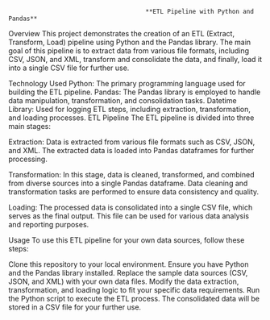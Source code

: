                                           **ETL Pipeline with Python and Pandas**

Overview
This project demonstrates the creation of an ETL (Extract, Transform, Load) pipeline using Python and the Pandas library. The main goal of this pipeline is to extract data from various file formats, including CSV, JSON, and XML, transform and consolidate the data, and finally, load it into a single CSV file for further use.

Technology Used
Python: The primary programming language used for building the ETL pipeline.
Pandas: The Pandas library is employed to handle data manipulation, transformation, and consolidation tasks.
Datetime Library: Used for logging ETL steps, including extraction, transformation, and loading processes.
ETL Pipeline
The ETL pipeline is divided into three main stages:

Extraction: Data is extracted from various file formats such as CSV, JSON, and XML. The extracted data is loaded into Pandas dataframes for further processing.

Transformation: In this stage, data is cleaned, transformed, and combined from diverse sources into a single Pandas dataframe. Data cleaning and transformation tasks are performed to ensure data consistency and quality.

Loading: The processed data is consolidated into a single CSV file, which serves as the final output. This file can be used for various data analysis and reporting purposes.

Usage
To use this ETL pipeline for your own data sources, follow these steps:

Clone this repository to your local environment.
Ensure you have Python and the Pandas library installed.
Replace the sample data sources (CSV, JSON, and XML) with your own data files.
Modify the data extraction, transformation, and loading logic to fit your specific data requirements.
Run the Python script to execute the ETL process.
The consolidated data will be stored in a CSV file for your further use.
